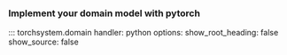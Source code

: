 ### Implement your domain model with pytorch

::: torchsystem.domain
    handler: python
    options:
      show_root_heading: false
      show_source: false
